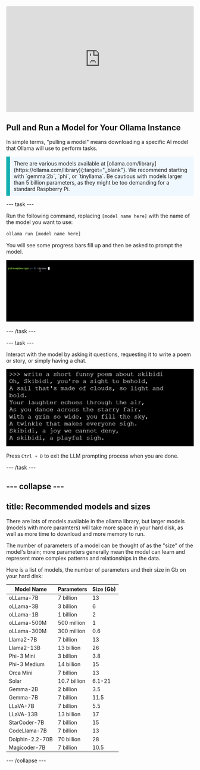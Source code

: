 <html>
  <div style="position: relative; overflow: hidden; padding-top: 56.25%;">
    <iframe style="position: absolute; top: 0; left: 0; right: 0; width: 100%; height: 100%; border: none;" src="https://www.youtube.com/embed/d-eLmdSWnZQ?rel=0&cc_load_policy=1" allowfullscreen allow="accelerometer; autoplay; clipboard-write; encrypted-media; gyroscope; picture-in-picture; web-share">
    </iframe>
  </div>
</html>

## Pull and Run a Model for Your Ollama Instance
In simple terms, "pulling a model" means downloading a specific AI model that Ollama will use to perform tasks. 

<p style='border-left: solid; border-width:10px; border-color: #0faeb0; background-color: aliceblue; padding: 10px;'>
There are various models available at [ollama.com/library](https://ollama.com/library){:target="_blank"}. We recommend starting with `gemma:2b`, `phi`, or `tinyllama`. Be cautious with models larger than 5 billion parameters, as they might be too demanding for a standard Raspberry Pi.
</p>

--- task ---

Run the following command, replacing `[model name here]` with the name of the model you want to use:

```sh
ollama run [model name here]
```
You will see some progress bars fill up and then be asked to prompt the model.

![Animation showing a command line interface with the prompt displaying "pi@raspberrypi:~ $" followed by a command being typed.](images/run_gemma2b.gif)

--- /task ---

--- task ---

Interact with the model by asking it questions, requesting it to write a poem or story, or simply having a chat.

![Screenshot of a black background with white text displaying a short, funny poem about skibidi. Whatever that is.](images/skibidi.png)

Press `Ctrl + D` to exit the LLM prompting process when you are done.

--- /task ---

--- collapse ---
---
title: Recommended models and sizes
---

There are lots of models available in the ollama library, but larger models (models with more paramters) will take more space in your hard disk, as well as more time to download and more memory to run. 

The number of parameters of a model can be thought of as the "size" of the model's brain; more parameters generally mean the model can learn and represent more complex patterns and relationships in the data.

Here is a list of models, the number of parameters and their size in Gb on your hard disk: 

| Model Name       | Parameters    | Size (Gb) |
| ---------------- | ------------- | --------- |
| oLLama-7B        | 7 billion     | 13        |
| oLLama-3B        | 3 billion     | 6         |
| oLLama-1B        | 1 billion     | 2         |
| oLLama-500M      | 500 million   | 1         |
| oLLama-300M      | 300 million   | 0.6       |
| Llama2-7B        | 7 billion     | 13        |
| Llama2-13B       | 13 billion    | 26        |
| Phi-3 Mini       | 3 billion     | 3.8       |
| Phi-3 Medium     | 14 billion    | 15        |
| Orca Mini        | 7 billion     | 13        |
| Solar            | 10.7 billion  | 6.1-21    |
| Gemma-2B         | 2 billion     | 3.5       |
| Gemma-7B         | 7 billion     | 11.5      |
| LLaVA-7B         | 7 billion     | 5.5       |
| LLaVA-13B        | 13 billion    | 17        |
| StarCoder-7B     | 7 billion     | 15        |
| CodeLlama-7B     | 7 billion     | 13        |
| Dolphin-2.2-70B  | 70 billion    | 28        |
| Magicoder-7B     | 7 billion     | 10.5      |


--- /collapse ---